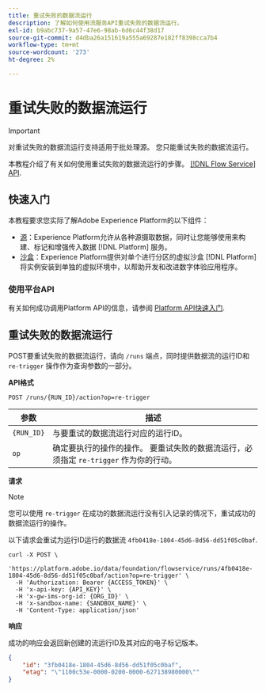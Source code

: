 ```yaml
---
title: 重试失败的数据流运行
description: 了解如何使用流服务API重试失败的数据流运行。
exl-id: b9abc737-9a57-47e6-98ab-6d6c44f38d17
source-git-commit: d4dba26a151619a555a69287e182ff8398cca7b4
workflow-type: tm+mt
source-wordcount: '273'
ht-degree: 2%

---
```


# 重试失败的数据流运行

>[!IMPORTANT]
>
>对重试失败的数据流运行支持适用于批处理源。 您只能重试失败的数据流运行。

本教程介绍了有关如何使用重试失败的数据流运行的步骤。 [[!DNL Flow Service] API](https://www.adobe.io/experience-platform-apis/references/flow-service/).

## 快速入门

本教程要求您实际了解Adobe Experience Platform的以下组件：

* [源](../../home.md)：Experience Platform允许从各种源摄取数据，同时让您能够使用来构建、标记和增强传入数据 [!DNL Platform] 服务。
* [沙盒](../../../sandboxes/home.md)：Experience Platform提供对单个进行分区的虚拟沙盒 [!DNL Platform] 将实例安装到单独的虚拟环境中，以帮助开发和改进数字体验应用程序。

### 使用平台API

有关如何成功调用Platform API的信息，请参阅 [Platform API快速入门](../../../landing/api-guide.md).

## 重试失败的数据流运行

POST要重试失败的数据流运行，请向 `/runs` 端点，同时提供数据流的运行ID和 `re-trigger` 操作作为查询参数的一部分。

**API格式**

```http
POST /runs/{RUN_ID}/action?op=re-trigger
```

| 参数 | 描述 |
| --- | --- |
| `{RUN_ID}` | 与要重试的数据流运行对应的运行ID。 |
| `op` | 确定要执行的操作的操作。 要重试失败的数据流运行，必须指定 `re-trigger` 作为你的行动。 |

**请求**

>[!NOTE]
>
>您可以使用 `re-trigger` 在成功的数据流运行没有引入记录的情况下，重试成功的数据流运行的操作。

以下请求会重试为运行ID运行的数据流 `4fb0418e-1804-45d6-8d56-dd51f05c0baf`.

```shell
curl -X POST \
  'https://platform.adobe.io/data/foundation/flowservice/runs/4fb0418e-1804-45d6-8d56-dd51f05c0baf/action?op=re-trigger' \
  -H 'Authorization: Bearer {ACCESS_TOKEN}' \
  -H 'x-api-key: {API_KEY}' \
  -H 'x-gw-ims-org-id: {ORG_ID}' \
  -H 'x-sandbox-name: {SANDBOX_NAME}' \
  -H 'Content-Type: application/json'
```

**响应**

成功的响应会返回新创建的流运行ID及其对应的电子标记版本。

```json
{
    "id": "3fb0418e-1804-45d6-8d56-dd51f05c0baf",
    "etag": "\"1100c53e-0000-0200-0000-627138980000\""
}
```
